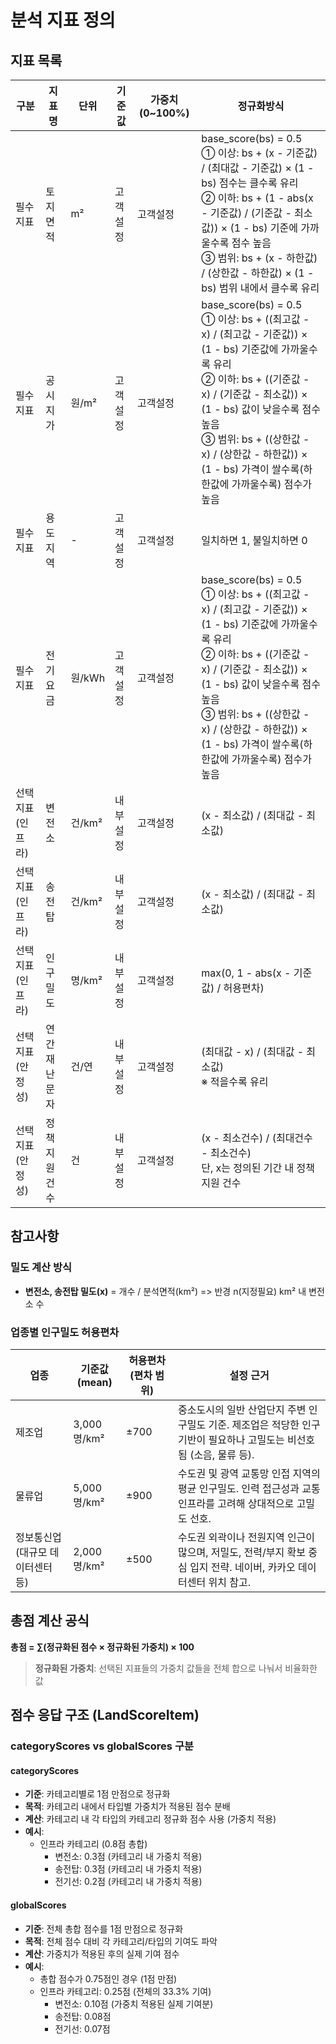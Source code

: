 # 분석 지표 정의

## 지표 목록

| 구분             | 지표명         | 단위   | 기준값   | 가중치 (0~100%) | 정규화방식                                                                                                                                                                                                                                                                                                        |
| ---------------- | -------------- | ------ | -------- | --------------- | ----------------------------------------------------------------------------------------------------------------------------------------------------------------------------------------------------------------------------------------------------------------------------------------------------------------- |
| 필수지표         | 토지면적       | m²     | 고객설정 | 고객설정        | base_score(bs) = 0.5<br/>① 이상: bs + (x - 기준값) / (최대값 - 기준값) × (1 - bs) 점수는 클수록 유리<br/>② 이하: bs + (1 - abs(x - 기준값) / (기준값 - 최소값)) × (1 - bs) 기준에 가까울수록 점수 높음<br/>③ 범위: bs + (x - 하한값) / (상한값 - 하한값) × (1 - bs) 범위 내에서 클수록 유리                       |
| 필수지표         | 공시지가       | 원/m²  | 고객설정 | 고객설정        | base_score(bs) = 0.5<br/>① 이상: bs + ((최고값 - x) / (최고값 - 기준값)) × (1 - bs) 기준값에 가까울수록 유리<br/>② 이하: bs + ((기준값 - x) / (기준값 - 최소값)) × (1 - bs) 값이 낮을수록 점수 높음<br/>③ 범위: bs + ((상한값 - x) / (상한값 - 하한값)) × (1 - bs) 가격이 쌀수록(하한값에 가까울수록) 점수가 높음 |
| 필수지표         | 용도지역       | -      | 고객설정 | 고객설정        | 일치하면 1, 불일치하면 0                                                                                                                                                                                                                                                                                          |
| 필수지표         | 전기요금       | 원/kWh | 고객설정 | 고객설정        | base_score(bs) = 0.5<br/>① 이상: bs + ((최고값 - x) / (최고값 - 기준값)) × (1 - bs) 기준값에 가까울수록 유리<br/>② 이하: bs + ((기준값 - x) / (기준값 - 최소값)) × (1 - bs) 값이 낮을수록 점수 높음<br/>③ 범위: bs + ((상한값 - x) / (상한값 - 하한값)) × (1 - bs) 가격이 쌀수록(하한값에 가까울수록) 점수가 높음 |
| 선택지표(인프라) | 변전소         | 건/km² | 내부설정 | 고객설정        | (x - 최소값) / (최대값 - 최소값)                                                                                                                                                                                                                                                                                  |
| 선택지표(인프라) | 송전탑         | 건/km² | 내부설정 | 고객설정        | (x - 최소값) / (최대값 - 최소값)                                                                                                                                                                                                                                                                                  |
| 선택지표(인프라) | 인구밀도       | 명/km² | 내부설정 | 고객설정        | max(0, 1 - abs(x - 기준값) / 허용편차)                                                                                                                                                                                                                                                                            |
| 선택지표(안정성) | 연간 재난문자  | 건/연  | 내부설정 | 고객설정        | (최대값 - x) / (최대값 - 최소값)<br/>※ 적을수록 유리                                                                                                                                                                                                                                                              |
| 선택지표(안정성) | 정책 지원 건수 | 건     | 내부설정 | 고객설정        | (x - 최소건수) / (최대건수 - 최소건수)<br/>단, x는 정의된 기간 내 정책지원 건수                                                                                                                                                                                                                                   |

## 참고사항

### 밀도 계산 방식

- **변전소, 송전탑 밀도(x)** = 개수 / 분석면적(km²) => 반경 n(지정필요) km² 내 변전소 수

### 업종별 인구밀도 허용편차

| 업종                              | 기준값 (mean) | 허용편차 (편차 범위) | 설정 근거                                                                                                            |
| --------------------------------- | ------------- | -------------------- | -------------------------------------------------------------------------------------------------------------------- |
| 제조업                            | 3,000명/km²   | ±700                 | 중소도시의 일반 산업단지 주변 인구밀도 기준. 제조업은 적당한 인구 기반이 필요하나 고밀도는 비선호됨 (소음, 물류 등). |
| 물류업                            | 5,000명/km²   | ±900                 | 수도권 및 광역 교통망 인접 지역의 평균 인구밀도. 인력 접근성과 교통 인프라를 고려해 상대적으로 고밀도 선호.          |
| 정보통신업 (대규모 데이터센터 등) | 2,000명/km²   | ±500                 | 수도권 외곽이나 전원지역 인근이 많으며, 저밀도, 전력/부지 확보 중심 입지 전략. 네이버, 카카오 데이터센터 위치 참고.  |

## 총점 계산 공식

**총점 = ∑(정규화된 점수 × 정규화된 가중치) × 100**

> **정규화된 가중치**: 선택된 지표들의 가중치 값들을 전체 합으로 나눠서 비율화한 값

## 점수 응답 구조 (LandScoreItem)

### categoryScores vs globalScores 구분

#### categoryScores
- **기준**: 카테고리별로 1점 만점으로 정규화
- **목적**: 카테고리 내에서 타입별 가중치가 적용된 점수 분배
- **계산**: 카테고리 내 각 타입의 카테고리 정규화 점수 사용 (가중치 적용)
- **예시**: 
  - 인프라 카테고리 (0.8점 총합)
    - 변전소: 0.3점 (카테고리 내 가중치 적용)
    - 송전탑: 0.3점 (카테고리 내 가중치 적용)  
    - 전기선: 0.2점 (카테고리 내 가중치 적용)

#### globalScores  
- **기준**: 전체 총합 점수를 1점 만점으로 정규화
- **목적**: 전체 점수 대비 각 카테고리/타입의 기여도 파악
- **계산**: 가중치가 적용된 후의 실제 기여 점수
- **예시**:
  - 총합 점수가 0.75점인 경우 (1점 만점)
  - 인프라 카테고리: 0.25점 (전체의 33.3% 기여)
    - 변전소: 0.10점 (가중치 적용된 실제 기여분)
    - 송전탑: 0.08점 
    - 전기선: 0.07점
